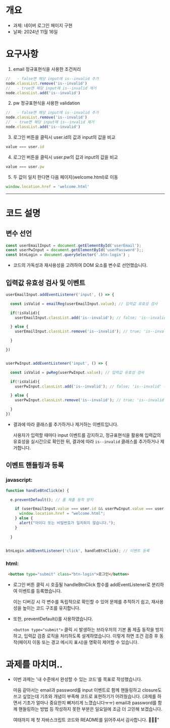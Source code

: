 #  개요

- 과제: 네이버 로그인 페이지 구현
- 날짜: 2024년 11월 16일



# 요구사항

1. email 정규표현식을 사용한 조건처리 
``` javascript
//   - false면 해당 input에 is--invalid 추가
node.classList.remove('is--invalid')
//   - true면 해당 input에 is--invalid 제거
node.classList.add('is--invalid')
```

2. pw 정규표현식을 사용한 validation
``` javascript
//   - false면 해당 input에 is--invalid 추가
node.classList.remove('is--invalid')
//  - true면 해당 input에 is--invalid 제거
node.classList.add('is--invalid')
```

3. 로그인 버튼을 클릭시 user.id의 값과 input의 값을 비교
``` javascript
value === user.id
```

4. 로그인 버튼을 클릭시 user.pw의 값과 input의 값을 비교
``` javascript
value === user.pw
```


5. 두 값이 일치 한다면 다음 페이지(welcome.html)로 이동
``` javascript
window.location.href = 'welcome.html'
```

---
# 코드 설명
##  변수 선언
``` javascript
const userEmailInput = document.getElementById('userEmail');
const userPwInput = document.getElementById('userPassword');;
const btnLogin = document.querySelector('.btn-login') ;
```
- 코드의 가독성과 재사용성을 고려하여 DOM 요소를 변수로 선언했습니다.

## 입력값 유효성 검사 및 이벤트
``` javascript
userEmailInput.addEventListener('input', () => {

  const isValid = emailReg(userEmailInput.value); // 입력값 유효성 검사

  if(!isValid){
    userEmailInput.classList.add('is--invalid'); // false; 'is--invalid' 추가

  } else {
    userEmailInput.classList.remove('is--invalid'); // true; 'is--invalid' 제거

  }

})


userPwInput.addEventListener('input', () => {

  const isValid = pwReg(userPwInput.value); // 입력값 유효성 검사

  if(!isValid){
    userPwInput.classList.add('is--invalid'); // false; 'is--invalid' 추가

  } else {
    userPwInput.classList.remove('is--invalid'); // true; 'is--invalid' 제거

  }
})
```
- 결과에 따라 클래스를 추가하거나 제거하는 이벤트입니다. 

  사용자가 입력할 때마다 input 이벤트를 감지하고, 정규표현식을 활용해 입력값의 유효성을 실시간으로 확인한 뒤, 결과에 따라 `is--invalid` 클래스를 추가하거나 제거합니다.

## 이벤트 핸들링과 등록
### javascript:
``` javascript
function handleBtnClick(e) {

  e.preventDefault(); // 폼 제출 동작 방지

    if (userEmailInput.value === user.id && userPwInput.value === user.pw){
      window.location.href = "welcome.html";
    } else {
      alert("아이디 또는 비밀번호가 일치하지 않습니다.");
    }
  
  }


btnLogin.addEventListener('click', handleBtnClick); // 이벤트 등록
```
### html:
```html
 <button type="submit" class="btn-login">로그인</button>
```
 
- 로그인 버튼 클릭 시 호출될 handleBtnClick 함수를 addEventListener로 분리하여 이벤트를 등록했습니다. 

  이는 디버깅 시 각 변수를 독립적으로 확인할 수 있어 문제를 추적하기 쉽고, 재사용성을 높이는 코드 구조를 유지합니다. 

- 또한, preventDefault()를 사용하였습니다. 

  `<button type="submit">` 클릭 시 발생하는 브라우저의 기본 폼 제출 동작을 방지하고, 입력값 검증 로직을 처리하도록 설계하였습니다. 이렇게 하면 조건 검증 후 동작(페이지 이동 또는 경고 메시지 표시)을 명확히 제어할 수 있습니다.

# 과제를 마치며..
- 이번 과제는 '내 수준에서 완성할 수 있는 코드'를 목표로 작성했습니다.

  마음 같아서는 email과 password를 input 이벤트로 함께 핸들링하고 closure도 쓰고 싶었는데 기초와 개념이 부족해 코드로 표현하기가 어려웠습니다. (과제를 하면서 기초가 얼마나 중요한지 뼈저리게 느꼈습니다ㅠㅠ)
  email과 password를 함께 핸들링하는 방법 등 작성하지 못한 부분은 일요일에 조금 더 고민해 보겠습니다.

  여태까지 제 첫 자바스크립트 코드와 README를 읽어주셔서 감사합니다. 🙇🏻‍♀️"